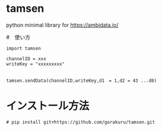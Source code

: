 # tamsen
python minimal library for https://ambidata.io/

#　使い方

~~~
import tamsen

channelID = xxx
writeKey = "xxxxxxxxx"


tamsen.sendData(channelID,writeKey,d1　= 1,d2 = 43 ...d8)
~~~

# インストール方法
~~~
# pip install git+https://github.com/gorakuru/tamsen.git
~~~
